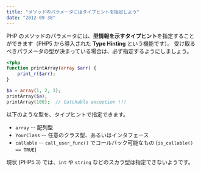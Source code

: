 ```yaml
---
title: "メソッドのパラメータにはタイプヒントを指定しよう"
date: "2012-09-30"
---
```


PHP のメソッドのパラメータには、**型情報を示すタイプヒント**を指定することができます（PHP5 から導入された **Type Hinting** という機能です）。
受け取るべきパラメータの型が決まっている場合は、必ず指定するようにしましょう。

~~~ php
<?php
function printArray(array $arr) {
    print_r($arr);
}

$a = array(1, 2, 3);
printArray($a);
printArray(100);  // Catchable exception !!!
~~~

以下のような型を、タイプヒントで指定できます。

* `array` -- 配列型
* `YourClass` -- 任意のクラス型、あるいはインタフェース
* `callable` -- `call_user_func()` でコールバック可能なもの (`is_callable() == TRUE`)

現状 (PHP5.3) では、`int` や `string` などのスカラ型は指定できないようです。

